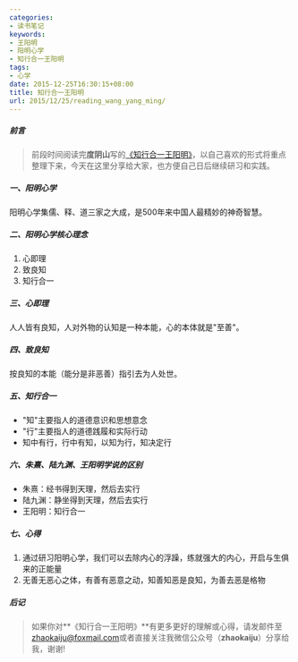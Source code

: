 ```yaml
---
categories:
- 读书笔记
keywords:
- 王阳明
- 阳明心学
- 知行合一王阳明
tags:
- 心学
date: 2015-12-25T16:30:15+08:00
title: 知行合一王阳明
url: 2015/12/25/reading_wang_yang_ming/
---
```

##### 前言
>前段时间阅读完**度阴山**写的[《知行合一王阳明》](https://www.amazon.cn/%E7%9F%A5%E8%A1%8C%E5%90%88%E4%B8%80%E7%8E%8B%E9%98%B3%E6%98%8E-%E5%BA%A6%E9%98%B4%E5%B1%B1/dp/B00KWRLPBE/ref=sr_1_1?ie=UTF8&qid=1462344897&sr=8-1&keywords=%E7%9F%A5%E8%A1%8C%E5%90%88%E4%B8%80%E7%8E%8B%E9%98%B3%E6%98%8E)，以自己喜欢的形式将重点整理下来，今天在这里分享给大家，也方便自己日后继续研习和实践。

##### 一、阳明心学
阳明心学集儒、释、道三家之大成，是500年来中国人最精妙的神奇智慧。

##### 二、阳明心学核心理念
1. 心即理
2. 致良知
3. 知行合一

##### 三、心即理
人人皆有良知，人对外物的认知是一种本能，心的本体就是"至善"。

##### 四、致良知
按良知的本能（能分是非恶善）指引去为人处世。

##### 五、知行合一
* "知"主要指人的道德意识和思想意念
* "行"主要指人的道德践履和实际行动
* 知中有行，行中有知，以知为行，知决定行

##### 六、朱熹、陆九渊、王阳明学说的区别
* 朱熹：经书得到天理，然后去实行
* 陆九渊：静坐得到天理，然后去实行
* 王阳明：知行合一

##### 七、心得

1. 通过研习阳明心学，我们可以去除内心的浮躁，练就强大的内心，开启与生俱来的正能量
2. 无善无恶心之体，有善有恶意之动，知善知恶是良知，为善去恶是格物

##### 后记
>如果你对**《知行合一王阳明》**有更多更好的理解或心得，请发邮件至[zhaokaiju@foxmail.com](zhaokaiju@foxmail.com)或者直接关注我微信公众号（**zhaokaiju**）分享给我，谢谢!